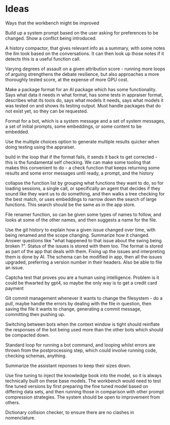 # Ideas

Ways that the workbench might be improved

Build up a system prompt based on the user asking for preferences to be changed. Show a conflict being introduced.

A history compactor, that gives relevant info as a summary, with some notes the llm took based on the conversations. It can then look up those notes if it detects this is a useful function call.

Varying degrees of assault on a given attribution score - running more loops of arguing strengthens the debate resilience, but also approaches a more thoroughly tested score, at the expense of more GPU cost.

Make a package format for an AI package which has some functionality. Says what data it needs in what format, has some tests in appraiser format, describes what its tools do, says what models it needs, says what models it was tested on and shows its testing output. Must handle packages that do not exist yet, so they can be requested.

Format for a bot, which is a system message and a set of system messages, a set of initial prompts, some embeddings, or some content to be embedded.

Use the multiple choices option to generate multiple results quicker when doing testing using the appraiser.

build in the loop that if the format fails, it sends it back to get corrected - this is the fundamental self checking. We can make some tooling that makes this convenient to do - a check function that keeps returning some results and some error messages until ready, a prompt, and the history

collapse the function list by grouping what functions they want to do, so for loading sessions, a single call, or specifically an agent that decides if they sound like they want us to do something, and then walks a tree checking for the best match, or uses embeddings to narrow down the search of large functions. This search should be the same as in the app store.

File renamer function, so can be given some types of names to follow, and looks at some of the other names, and then suggests a name for the file.

Use the git history to explain how a given issue changed over time, with being renamed and the scope changing. Summarize how it changed. Answer questions like "what happened to that issue about the swing being broken ?". Status of the issues is stored with them too. The format is stored as part of the app that deals with them. Fixing up the issues and interpreting them is done by AI. The schema can be modified in app, then all the issues upgraded, preferring a version number in their headers. Also be able to file an issue.

Captcha test that proves you are a human using intelligence. Problem is it could be thwarted by gpt4, so maybe the only way is to get a credit card payment

Git commit management whenever it wants to change the filesystem - do a pull, maybe handle the errors by dealing with the file in question, then saving the file it wants to change, generating a commit message, committing then pushing up.

Switching between bots when the context window is tight should reinflate the responses of the bot being used more than the other bots which should be compacted down.

Standard loop for running a bot command, and looping whilst errors are thrown from the postprocessing step, which could involve running code, checking schemas, anything.

Summarize the assistant reponses to keep their sizes down.

Use fine tuning to inject the knowledge book into the model, so it is always technically built on these base models. The workbench would need to test fine tuned versions by first preparing the fine tuned model based on differing data sets, and then running those in comparison with other prompt compression strategies. The system should be open to improvement from others.

Dictionary collision checker, to ensure there are no clashes in nomenclature.
